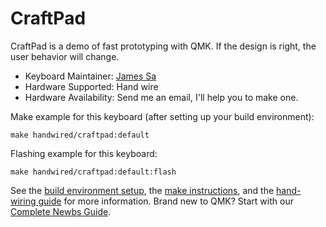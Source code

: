 # CraftPad

CraftPad is a demo of fast prototyping with QMK. If the design is right, the user behavior will change.

* Keyboard Maintainer: [James Sa](https://github.com/jamessa)
* Hardware Supported: Hand wire
* Hardware Availability: Send me an email, I'll help you to make one.

Make example for this keyboard (after setting up your build environment):

    make handwired/craftpad:default

Flashing example for this keyboard:

    make handwired/craftpad:default:flash

See the [build environment setup](https://docs.qmk.fm/#/getting_started_build_tools), the [make instructions](https://docs.qmk.fm/#/getting_started_make_guide), and the [hand-wiring guide](https://docs.qmk.fm/#/hand_wire) for more information. Brand new to QMK? Start with our [Complete Newbs Guide](https://docs.qmk.fm/#/newbs).
